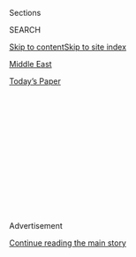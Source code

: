 <div id="app">

<div>

<div>

<div>

<div class="NYTAppHideMasthead css-1q2w90k e1suatyy0">

<div class="section css-ui9rw0 e1suatyy2">

<div class="css-eph4ug er09x8g0">

<div class="css-6n7j50">

</div>

<span class="css-1dv1kvn">Sections</span>

<div class="css-10488qs">

<span class="css-1dv1kvn">SEARCH</span>

</div>

[Skip to content](#site-content)[Skip to site index](#site-index)

</div>

<div id="masthead-section-label" class="css-1wr3we4 eaxe0e00">

[Middle
East](https://www.nytimes3xbfgragh.onion/section/world/middleeast)

</div>

<div class="css-10698na e1huz5gh0">

</div>

</div>

<div id="masthead-bar-one" class="section hasLinks css-15hmgas e1csuq9d3">

<div class="css-uqyvli e1csuq9d0">

</div>

<div class="css-1uqjmks e1csuq9d1">

</div>

<div class="css-9e9ivx">

[](https://myaccount.nytimes3xbfgragh.onion/auth/login?response_type=cookie&client_id=vi)

</div>

<div class="css-1bvtpon e1csuq9d2">

[Today’s
Paper](https://www.nytimes3xbfgragh.onion/section/todayspaper)

</div>

</div>

</div>

</div>

<div data-aria-hidden="false">

<div id="site-content" data-role="main">

<div>

<div class="css-1aor85t" style="opacity:0.000000001;z-index:-1;visibility:hidden">

<div class="css-1hqnpie">

<div class="css-epjblv">

<span class="css-17xtcya">[Middle
East](/section/world/middleeast)</span><span class="css-x15j1o">|</span><span class="css-fwqvlz">Blasts
Rock Beirut, Killing Dozens and Wounding
Thousands</span>

</div>

<div class="css-k008qs">

<div class="css-1iwv8en">

<span class="css-18z7m18"></span>

<div>

</div>

</div>

<span class="css-1n6z4y">https://nyti.ms/3fnBUtO</span>

<div class="css-1705lsu">

<div class="css-4xjgmj">

<div class="css-4skfbu" data-role="toolbar" data-aria-label="Social Media Share buttons, Save button, and Comments Panel with current comment count" data-testid="share-tools">

  - 
  - 
  - 
  - 
    
    <div class="css-6n7j50">
    
    </div>

  - 

</div>

</div>

</div>

</div>

</div>

</div>

<div id="NYT_TOP_BANNER_REGION" class="css-13pd83m">

</div>

<div id="top-wrapper" class="css-1sy8kpn">

<div id="top-slug" class="css-l9onyx">

Advertisement

</div>

[Continue reading the main
story](#after-top)

<div class="ad top-wrapper" style="text-align:center;height:100%;display:block;min-height:250px">

<div id="top" class="place-ad" data-position="top" data-size-key="top">

</div>

</div>

<div id="after-top">

</div>

</div>

<div>

<div id="sponsor-wrapper" class="css-1hyfx7x">

<div id="sponsor-slug" class="css-19vbshk">

Supported by

</div>

[Continue reading the main
story](#after-sponsor)

<div id="sponsor" class="ad sponsor-wrapper" style="text-align:center;height:100%;display:block">

</div>

<div id="after-sponsor">

</div>

</div>

<div class="css-186x18t">

</div>

<div class="css-1vkm6nb ehdk2mb0">

# Blasts Rock Beirut, Killing Dozens and Wounding Thousands

</div>

The cause remained unclear hours later. But officials in the Lebanese
capital said 2,750 tons of highly explosive ammonium nitrate had been
stored in a depot at the center of the explosion.

<div class="css-79elbk" data-testid="photoviewer-wrapper">

<div class="css-z3e15g" data-testid="photoviewer-wrapper-hidden">

</div>

<div class="css-1a48zt4 ehw59r15" data-testid="photoviewer-children">

![<span class="css-16f3y1r e13ogyst0" data-aria-hidden="true">An Army
helicopter flying over the site of Tuesday’s blast in the port area of
Beirut on
Wednesday.</span><span class="css-cnj6d5 e1z0qqy90" itemprop="copyrightHolder"><span class="css-1ly73wi e1tej78p0">Credit...</span><span><span>Issam
Abdallah/Reuters</span></span></span>](https://static01.graylady3jvrrxbe.onion/images/2020/09/04/world/04lebanon-ledeall-1sub/merlin_175322382_cb808571-ba69-485d-9750-68044814a161-articleLarge.jpg?quality=75&auto=webp&disable=upscale)

</div>

</div>

<div class="css-18e8msd">

<div class="css-vp77d3 epjyd6m0">

<div class="css-hus3qt ey68jwv0" data-aria-hidden="true">

[![Ben
Hubbard](https://static01.graylady3jvrrxbe.onion/images/2018/10/10/multimedia/author-ben-hubbard/author-ben-hubbard-thumbLarge.png
"Ben Hubbard")](https://www.nytimes3xbfgragh.onion/by/ben-hubbard)

</div>

<div class="css-1baulvz">

By [<span class="css-1baulvz last-byline" itemprop="name">Ben
Hubbard</span>](https://www.nytimes3xbfgragh.onion/by/ben-hubbard)

</div>

</div>

  - 
    
    <div class="css-ld3wwf e16638kd2">
    
    Published Aug. 4, 2020Updated Aug. 5, 2020,
    <span class="css-epvm6">2:26 a.m.
    ET</span>
    
    </div>

  - 
    
    <div class="css-4xjgmj">
    
    <div class="css-pvvomx" data-role="toolbar" data-aria-label="Social Media Share buttons, Save button, and Comments Panel with current comment count" data-testid="share-tools">
    
      - 
      - 
      - 
      - 
        
        <div class="css-6n7j50">
        
        </div>
    
      - 
    
    </div>
    
    </div>

</div>

</div>

<div class="section meteredContent css-1r7ky0e" name="articleBody" itemprop="articleBody">

<div class="css-1fanzo5 StoryBodyCompanionColumn">

<div class="css-53u6y8">

BEIRUT, Lebanon — The blasts came within seconds of each other.

First, an explosion in Beirut’s port, possibly from a fireworks
warehouse, sent a plume of smoke billowing over the capital skyline
early Tuesday evening.

Then a much larger explosion from a building nearby shot a chrysanthemum
of orange and red smoke into the air followed by a massive shock wave of
whitish dust and debris that rose hundreds of feet and spread out for
blocks.

The seaside capital rocked like an earthquake. Cars tumbled upside down
and bricks rained down from apartment buildings. Glass flew out of
windows miles away and roofs
collapsed.

</div>

</div>

<div class="css-1sngw6j">

[](https://www.nytimes3xbfgragh.onion/interactive/2020/08/04/world/middleeast/beirut-explosion-damage.html)

<div class="css-1eoytci">

![](https://static01.graylady3jvrrxbe.onion/images/2020/08/04/us/beirut-explosion-damage-promo-1596586440536/beirut-explosion-damage-promo-1596586440536-articleLarge-v2.jpg)

</div>

<div class="css-1rha1bf">

## Mapping the Damage From the Beirut Explosions

Damage was seen at least two miles from the explosions, encompassing an
area with more than 750,000 residents.

</div>

</div>

<div class="css-1fanzo5 StoryBodyCompanionColumn">

<div class="css-53u6y8">

The wounded stumbled through debris-choked streets to hospitals, only to
be turned away in some cases because the hospitals, already reeling from
the coronavirus pandemic, were overwhelmed.

By late evening, the Health Ministry said, more than 70 people were dead
and at least 3,000 wounded in the worst carnage to hit the city in more
than a decade. For many of Lebanon’s 5.2 million people, the images that
ricocheted through social media recalled the scenes of urban destruction
from the long-troubled country’s decades of war.

</div>

</div>

<div class="css-79elbk" data-testid="photoviewer-wrapper">

<div class="css-z3e15g" data-testid="photoviewer-wrapper-hidden">

</div>

<div class="css-1a48zt4 ehw59r15" data-testid="photoviewer-children">

![<span class="css-16f3y1r e13ogyst0" data-aria-hidden="true">Emergency
workers evacuating an injured person from the explosion
site.</span><span class="css-cnj6d5 e1z0qqy90" itemprop="copyrightHolder"><span class="css-1ly73wi e1tej78p0">Credit...</span><span>Mohamed
Azakir/Reuters</span></span>](https://static01.graylady3jvrrxbe.onion/images/2020/08/04/world/04lebanon-ledeall2/merlin_175301955_99c28328-5328-4492-b6d6-de2dfbaac092-articleLarge.jpg?quality=75&auto=webp&disable=upscale)

</div>

</div>

<div class="css-1fanzo5 StoryBodyCompanionColumn">

<div class="css-53u6y8">

It was unclear exactly what caused the explosions, but Prime Minister
Hassan Diab said an estimated 2,750 tons of highly explosive ammonium
nitrate, commonly used in fertilizer and bombs, had been stored in a
depot at the port for six years.

“As head of the government, I will not relax until we find the
responsible party for what happened, hold it accountable and apply the
most serious punishments against it,” Mr. Diab said.

Maj. Gen. Abbas Ibrahim, the head of Lebanon’s general security service,
told the state-run news agency that “highly explosive materials” had
been seized by the government years ago and were stored near the blast
site. Although the thought of an attack was in the front of everyone’s
mind, he warned against getting “ahead of the investigation” and
speculating about a terrorist
act.

</div>

</div>

<div class="css-79elbk" data-testid="photoviewer-wrapper">

<div class="css-z3e15g" data-testid="photoviewer-wrapper-hidden">

</div>

<div class="css-1a48zt4 ehw59r15" data-testid="photoviewer-children">

<div class="css-1xdhyk6 erfvjey0">

<span class="css-1ly73wi e1tej78p0">Image</span>

<div class="css-zjzyr8">

<div data-testid="lazyimage-container" style="height:251.33333333333331px">

</div>

</div>

</div>

<span class="css-16f3y1r e13ogyst0" data-aria-hidden="true">Smoke rising
from the scene of an explosion in Beirut on
Tuesday.</span><span class="css-cnj6d5 e1z0qqy90" itemprop="copyrightHolder"><span class="css-1ly73wi e1tej78p0">Credit...</span><span>Anwar
Amro/Agence France-Presse — Getty Images</span></span>

</div>

</div>

<div class="css-1fanzo5 StoryBodyCompanionColumn">

<div class="css-53u6y8">

In a televised statement, Mr. Diab hinted that neglect had led to the
blast and said the government would hold those responsible to account.

“Facts on this dangerous depot, which has existed since 2014 or the past
six years, will be announced,” Mr. Diab said. “Those responsible will
pay a price for this catastrophe.”

Mr. Diab said that Wednesday would be a national day of mourning. The
governor of Beirut, Marwan Abboud, speaking on television, called it “a
national catastrophe” and burst into tears.

At a briefing in Washington, President Trump suggested the explosion was
the result of an attack. He said he consulted with military generals and
that “they seem to think it’s an attack, a bomb of some kind.”

However, a senior U.S. official said, “Everything I’m seeing thus far
points to a tragic accident.”

The explosion was the latest in a string of events in recent months that
have plunged Lebanon, a sectarian-based democracy with a long history of
civil strife, into simultaneous political and economic crises.

Since last fall, waves of protests calling for the ouster of the
country’s political class for decades of mismanagement and corruption
have shut down cities and towns across the country, and a severe
financial crisis has eroded the value of the Lebanese pound by 80
percent, plunging many Lebanese into poverty.

More recently, the number of new coronavirus cases has begun to rise
quickly, raising fears that a new government-imposed lockdown could
further damage the economy. Many of the country’s hospitals were already
on the verge of
capacity.

</div>

</div>

<div class="css-79elbk" data-testid="photoviewer-wrapper">

<div class="css-z3e15g" data-testid="photoviewer-wrapper-hidden">

</div>

<div class="css-1a48zt4 ehw59r15" data-testid="photoviewer-children">

<div class="css-1xdhyk6 erfvjey0">

<span class="css-1ly73wi e1tej78p0">Image</span>

<div class="css-zjzyr8">

<div data-testid="lazyimage-container" style="height:257.77777777777777px">

</div>

</div>

</div>

<span class="css-16f3y1r e13ogyst0" data-aria-hidden="true">Wreckage
along a road in
Beirut.</span><span class="css-cnj6d5 e1z0qqy90" itemprop="copyrightHolder"><span class="css-1ly73wi e1tej78p0">Credit...</span><span>Hassan
Ammar/Associated Press</span></span>

</div>

</div>

<div class="css-1fanzo5 StoryBodyCompanionColumn">

<div class="css-53u6y8">

Lebanon’s last major war was in 2006, between Israel and Hezbollah, the
Iranian-backed militant group and political party that remains committed
to the destruction of the Jewish state. In recent years, Israel has
launched frequent airstrikes on Hezbollah targets in neighboring Syria,
but has mostly avoided bombing it in Lebanon to avoid setting off a
cycle of retaliation that could lead to a new war.

Tensions between Hezbollah and Israel have flared lately on Lebanon’s
southern border, leading many Lebanese to speculate that Israel had
targeted materials connected to Hezbollah and hidden in Beirut’s port.

An Israeli official said that Israel “had nothing to do with the
incident” on Tuesday.

The blasts emanated from Beirut’s port but were felt as far away as
Cyprus, more than 180 miles to the west. They ravaged Beirut’s downtown
business district, a nearby waterfront full of restaurants and
nightclubs, and a number of crowded residential neighborhoods in the
city’s eastern and predominantly Christian half.

Nearly all the windows along one popular commercial strip had been blown
out and the street was littered with glass, rubble and cars that had
slammed into each other after the blast.

Abbas Saleh, a 28-year-old driver, was in his car when he saw a flash
and heard a boom, and his windshield shattered.

“You would never think it was an explosion,” he said. “More like
missiles coming down on us.”

He ran out of his car and began helping Red Cross workers carry the dead
and wounded.

All around, families struggled to get wounded relatives out of their
buildings so they could be piled into ambulances or onto the backs of
motor scooters. The Lebanese Red Cross said that every available
ambulance from North Lebanon, Bekaa and South Lebanon was dispatched to
Beirut, but so many roads had been rendered impassible that many of the
wounded had to walk to the hospital themselves.

Space, medics and supplies were lacking. Hospitals in the hardest-hit
areas were heavily damaged, with at least one shutting down altogether
and others treating bleeding patients in their parking lots.

St. George Hospital in central Beirut, one of the city’s biggest, was so
severely damaged that it had to send patients elsewhere.

“My friends, my friends,” Dr. Joseph Haddad, the hospital’s director of
intensive care, said in a phone call. “This is Joseph Haddad calling you
from St. George Hospital. There is no St. George Hospital anymore. It’s
fallen, it’s on the floor,” Dr. Haddad says, as broken glass is heard
crackling underfoot. “It’s all destroyed. All of it. Pray to God, pray
to God.”

At Bikhazi Medical Group hospital in the center of Beirut, wounded
patients streamed into a damaged hospital.

“The door to the entrance of the hospital is completely shattered,” said
Rima Azar, the hospital director and co-owner. “The full ceiling fell on
some patients in some rooms. The pressure was horrific. We heard a boom,
then everything was shaking. There was a second blow that was super
loud. Everything was falling from desks, from shelves.”

The 60-bed hospital treated 500 patients in the hours after the blast,
she said.

Another hospital farther out received so many patients that medics lined
them on the floor and in hallways. Those with non-life-threatening
injuries had them cleaned and stapled shut before being sent on their
way.

</div>

</div>

<div class="css-79elbk" data-testid="photoviewer-wrapper">

<div class="css-z3e15g" data-testid="photoviewer-wrapper-hidden">

</div>

<div class="css-1a48zt4 ehw59r15" data-testid="photoviewer-children">

<div class="css-1xdhyk6 erfvjey0">

<span class="css-1ly73wi e1tej78p0">Image</span>

<div class="css-zjzyr8">

<div data-testid="lazyimage-container" style="height:257.77777777777777px">

</div>

</div>

</div>

<span class="css-16f3y1r e13ogyst0" data-aria-hidden="true">Emergency
workers and civilians at the site of the explosion in Beirut on
Tuesday.</span><span class="css-cnj6d5 e1z0qqy90" itemprop="copyrightHolder"><span class="css-1ly73wi e1tej78p0">Credit...</span><span>Anwar
Amro/Agence France-Presse — Getty Images</span></span>

</div>

</div>

<div class="css-1fanzo5 StoryBodyCompanionColumn">

<div class="css-53u6y8">

It was unclear how the disaster would affect the country’s tense
political situation. Many Lebanese are already fed up with a political
class they feel has looted the country for years, leaving it virtually
bankrupt and with a collapsing currency. Greater anger would likely
follow should it turn out that the blast was yet another example of
governmental neglect.

When the explosion struck, meetings were in full swing less than a mile
away, at the hillside headquarters of the Kataeb Party, a Christian
political group that was once one of Lebanon’s most powerful.

The blast shook the building so badly that party members thought a bomb
had gone off inside. The party’s general secretary, Nazar Najarian, was
killed by falling debris.

“He had been through explosions, assassination attempts, wars with the
Palestinians and Syrians,” said [Elias
Hankach](https://www.facebookcorewwwi.onion/EliasHankach2018/), a Kataeb
member of Parliament. “Our headquarters looks like a bomb went off
inside. The inside is a mess, it’s madness.”

He said the party was waiting for clarity on whether the blast was an
attack, the kind of crude tool used for decades to shape Lebanon’s
political landscape, or just an accident resulting from mismanagement.
If it turned out to be accidental, he said, then the disaster is not
particularly surprising, the product of “cumulative nonchalance at all
levels.”

“Whether you talk about the economy, safety standards, the port, the
corruption — none of the country’s issues have had a serious attempt at
resolution,” Mr. Hankach said. “We are living in this doomed management
of the
country.”

</div>

</div>

<div class="css-79elbk" data-testid="photoviewer-wrapper">

<div class="css-z3e15g" data-testid="photoviewer-wrapper-hidden">

</div>

<div class="css-1a48zt4 ehw59r15" data-testid="photoviewer-children">

<div class="css-1xdhyk6 erfvjey0">

<span class="css-1ly73wi e1tej78p0">Image</span>

<div class="css-zjzyr8">

<div data-testid="lazyimage-container" style="height:257.77777777777777px">

</div>

</div>

</div>

<span class="css-16f3y1r e13ogyst0" data-aria-hidden="true">A highway
near the blast site on
Wednesday.</span><span class="css-cnj6d5 e1z0qqy90" itemprop="copyrightHolder"><span class="css-1ly73wi e1tej78p0">Credit...</span><span>Anwar
Amro/Agence France-Presse — Getty Images</span></span>

</div>

</div>

<div class="css-1fanzo5 StoryBodyCompanionColumn">

<div class="css-53u6y8">

Hwaida Saad contributed reporting from Beirut, Nada Rashwan and Mona
El-Naggar from Cairo, Maria Abi-Habib from Los Angeles, Alan Yuhas from
Philadelphia, Adam Rasgon and Ronen Bergman from Tel Aviv, Rick
Gladstone from Eastham, Mass., Eric Schmitt in Washington, and Richard
Pérez-Peña from New York.

</div>

</div>

</div>

<div>

</div>

<div>

</div>

<div>

</div>

<div>

<div id="bottom-wrapper" class="css-1ede5it">

<div id="bottom-slug" class="css-l9onyx">

Advertisement

</div>

[Continue reading the main
story](#after-bottom)

<div id="bottom" class="ad bottom-wrapper" style="text-align:center;height:100%;display:block;min-height:90px">

</div>

<div id="after-bottom">

</div>

</div>

</div>

</div>

</div>

## Site Index

<div>

</div>

## Site Information Navigation

  - [© <span>2020</span> <span>The New York Times
    Company</span>](https://help.nytimes3xbfgragh.onion/hc/en-us/articles/115014792127-Copyright-notice)

<!-- end list -->

  - [NYTCo](https://www.nytco.com/)
  - [Contact
    Us](https://help.nytimes3xbfgragh.onion/hc/en-us/articles/115015385887-Contact-Us)
  - [Work with us](https://www.nytco.com/careers/)
  - [Advertise](https://nytmediakit.com/)
  - [T Brand Studio](http://www.tbrandstudio.com/)
  - [Your Ad
    Choices](https://www.nytimes3xbfgragh.onion/privacy/cookie-policy#how-do-i-manage-trackers)
  - [Privacy](https://www.nytimes3xbfgragh.onion/privacy)
  - [Terms of
    Service](https://help.nytimes3xbfgragh.onion/hc/en-us/articles/115014893428-Terms-of-service)
  - [Terms of
    Sale](https://help.nytimes3xbfgragh.onion/hc/en-us/articles/115014893968-Terms-of-sale)
  - [Site
    Map](https://spiderbites.nytimes3xbfgragh.onion)
  - [Help](https://help.nytimes3xbfgragh.onion/hc/en-us)
  - [Subscriptions](https://www.nytimes3xbfgragh.onion/subscription?campaignId=37WXW)

</div>

</div>

</div>

</div>
